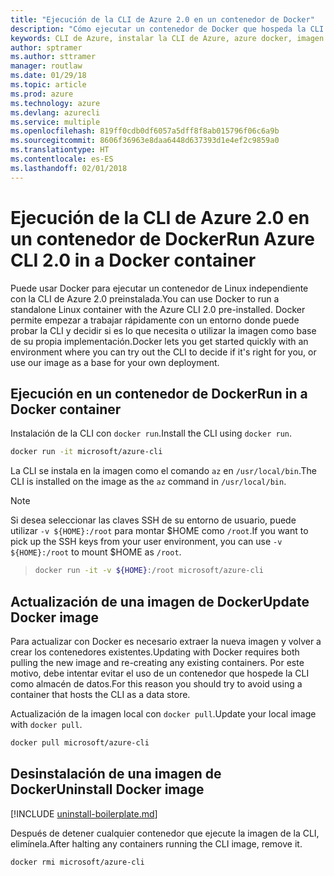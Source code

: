 ```yaml
---
title: "Ejecución de la CLI de Azure 2.0 en un contenedor de Docker"
description: "Cómo ejecutar un contenedor de Docker que hospeda la CLI de Azure 2.0"
keywords: CLI de Azure, instalar la CLI de Azure, azure docker, imagen de azure docker,
author: sptramer
ms.author: sttramer
manager: routlaw
ms.date: 01/29/18
ms.topic: article
ms.prod: azure
ms.technology: azure
ms.devlang: azurecli
ms.service: multiple
ms.openlocfilehash: 819ff0cdb0df6057a5dff8f8ab015796f06c6a9b
ms.sourcegitcommit: 8606f36963e8daa6448d637393d1e4ef2c9859a0
ms.translationtype: HT
ms.contentlocale: es-ES
ms.lasthandoff: 02/01/2018
---
```

# <a name="run-azure-cli-20-in-a-docker-container"></a><span data-ttu-id="754ee-104">Ejecución de la CLI de Azure 2.0 en un contenedor de Docker</span><span class="sxs-lookup"><span data-stu-id="754ee-104">Run Azure CLI 2.0 in a Docker container</span></span>

<span data-ttu-id="754ee-105">Puede usar Docker para ejecutar un contenedor de Linux independiente con la CLI de Azure 2.0 preinstalada.</span><span class="sxs-lookup"><span data-stu-id="754ee-105">You can use Docker to run a standalone Linux container with the Azure CLI 2.0 pre-installed.</span></span> <span data-ttu-id="754ee-106">Docker permite empezar a trabajar rápidamente con un entorno donde puede probar la CLI y decidir si es lo que necesita o utilizar la imagen como base de su propia implementación.</span><span class="sxs-lookup"><span data-stu-id="754ee-106">Docker lets you get started quickly with an environment where you can try out the CLI to decide if it's right for you, or use our image as a base for your own deployment.</span></span>

## <a name="run-in-a-docker-container"></a><span data-ttu-id="754ee-107">Ejecución en un contenedor de Docker</span><span class="sxs-lookup"><span data-stu-id="754ee-107">Run in a Docker container</span></span>

<span data-ttu-id="754ee-108">Instalación de la CLI con `docker run`.</span><span class="sxs-lookup"><span data-stu-id="754ee-108">Install the CLI using `docker run`.</span></span>

   ```bash
   docker run -it microsoft/azure-cli
   ```

<span data-ttu-id="754ee-109">La CLI se instala en la imagen como el comando `az` en `/usr/local/bin`.</span><span class="sxs-lookup"><span data-stu-id="754ee-109">The CLI is installed on the image as the `az` command in `/usr/local/bin`.</span></span>

> [!NOTE]
> <span data-ttu-id="754ee-110">Si desea seleccionar las claves SSH de su entorno de usuario, puede utilizar `-v ${HOME}:/root` para montar $HOME como `/root`.</span><span class="sxs-lookup"><span data-stu-id="754ee-110">If you want to pick up the SSH keys from your user environment, you can use `-v ${HOME}:/root` to mount $HOME as `/root`.</span></span>

> ```bash
> docker run -it -v ${HOME}:/root microsoft/azure-cli
> ```

## <a name="update-docker-image"></a><span data-ttu-id="754ee-111">Actualización de una imagen de Docker</span><span class="sxs-lookup"><span data-stu-id="754ee-111">Update Docker image</span></span>

<span data-ttu-id="754ee-112">Para actualizar con Docker es necesario extraer la nueva imagen y volver a crear los contenedores existentes.</span><span class="sxs-lookup"><span data-stu-id="754ee-112">Updating with Docker requires both pulling the new image and re-creating any existing containers.</span></span> <span data-ttu-id="754ee-113">Por este motivo, debe intentar evitar el uso de un contenedor que hospede la CLI como almacén de datos.</span><span class="sxs-lookup"><span data-stu-id="754ee-113">For this reason you should try to avoid using a container that hosts the CLI as a data store.</span></span>

<span data-ttu-id="754ee-114">Actualización de la imagen local con `docker pull`.</span><span class="sxs-lookup"><span data-stu-id="754ee-114">Update your local image with `docker pull`.</span></span>

```bash
docker pull microsoft/azure-cli
```

## <a name="uninstall-docker-image"></a><span data-ttu-id="754ee-115">Desinstalación de una imagen de Docker</span><span class="sxs-lookup"><span data-stu-id="754ee-115">Uninstall Docker image</span></span>

[!INCLUDE [uninstall-boilerplate.md](includes/uninstall-boilerplate.md)]

<span data-ttu-id="754ee-116">Después de detener cualquier contenedor que ejecute la imagen de la CLI, elimínela.</span><span class="sxs-lookup"><span data-stu-id="754ee-116">After halting any containers running the CLI image, remove it.</span></span>

```bash
docker rmi microsoft/azure-cli
```
